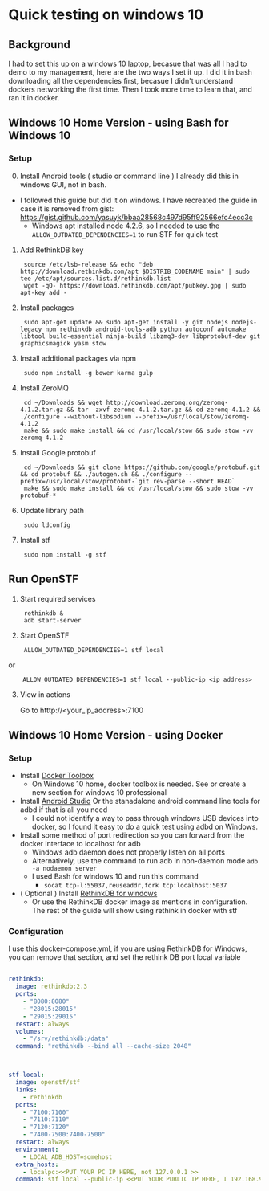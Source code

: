 # Quick testing on windows 10
## Background 

I had to set this up on a windows 10 laptop, becasue that was all I had to demo to my management, here are the two ways I set it up.
I did it in bash downloading all the dependencies first, becasue I didn't understand dockers networking the first time.  Then I took more time to learn that, and ran it in docker.


## Windows 10 Home Version - using Bash for Windows 10

### Setup
0. Install Android tools ( studio or command line ) I already did this in windows GUI, not in bash.

- I followed this guide but did it on windows.   I have recreated the guide in case it is removed from gist: https://gist.github.com/yasuyk/bbaa28568c497d95ff92566efc4ecc3c
  - Windows apt installed node 4.2.6, so I needed to use the `ALLOW_OUTDATED_DEPENDENCIES=1` to run STF for quick test


1. Add RethinkDB key

        source /etc/lsb-release && echo "deb http://download.rethinkdb.com/apt $DISTRIB_CODENAME main" | sudo tee /etc/apt/sources.list.d/rethinkdb.list
        wget -qO- https://download.rethinkdb.com/apt/pubkey.gpg | sudo apt-key add -

2. Install packages

        sudo apt-get update && sudo apt-get install -y git nodejs nodejs-legacy npm rethinkdb android-tools-adb python autoconf automake libtool build-essential ninja-build libzmq3-dev libprotobuf-dev git graphicsmagick yasm stow

3. Install additional packages via npm

        sudo npm install -g bower karma gulp

4. Install ZeroMQ

        cd ~/Downloads && wget http://download.zeromq.org/zeromq-4.1.2.tar.gz && tar -zxvf zeromq-4.1.2.tar.gz && cd zeromq-4.1.2 && ./configure --without-libsodium --prefix=/usr/local/stow/zeromq-4.1.2
        make && sudo make install && cd /usr/local/stow && sudo stow -vv zeromq-4.1.2

5. Install Google protobuf

        cd ~/Downloads && git clone https://github.com/google/protobuf.git && cd protobuf && ./autogen.sh && ./configure --prefix=/usr/local/stow/protobuf-`git rev-parse --short HEAD`
        make && sudo make install && cd /usr/local/stow && sudo stow -vv protobuf-*

6. Update library path

        sudo ldconfig

7. Install stf

        sudo npm install -g stf

## Run OpenSTF

1. Start required services

        rethinkdb &
        adb start-server

2. Start OpenSTF

        ALLOW_OUTDATED_DEPENDENCIES=1 stf local

or 
 
        ALLOW_OUTDATED_DEPENDENCIES=1 stf local --public-ip <ip address>

3. View in actions

    Go to htttp://<your_ip_address>:7100
    
## Windows 10 Home Version - using Docker

### Setup
- Install [Docker Toolbox](https://docs.docker.com/toolbox/toolbox_install_windows/)
  - On Windows 10 home, docker toolbox is needed. See or create a new section for windows 10 professional
- Install [Android Studio](https://developer.android.com/studio/index.html) Or the stanadalone android command line tools for adbd if that is all you need
  - I could not identify a way to pass through windows USB devices into docker, so I found it easy to do a quick test using adbd on Windows.
- Install some method of port redirection so you can forward from the docker interface to localhost for adb
  - Windows adb daemon does not properly listen on all ports
  - Alternatively, use the command to run adb in non-daemon mode `adb -a nodaemon server`
  - I used Bash for windows 10 and run this command
    - `socat tcp-l:55037,reuseaddr,fork tcp:localhost:5037`
- ( Optional ) Install [RethinkDB for windows](https://rethinkdb.com/docs/install/windows/)
  - Or use the RethinkDB docker image as mentions in configuration.  The rest of the guide will show using rethink in docker with stf
  
### Configuration
  I use this docker-compose.yml, if you are using RethinkDB for Windows, you can remove that section, and set the rethink DB port local variable
  
  ````yaml
  
  rethinkdb:
    image: rethinkdb:2.3
    ports:
      - "8080:8080"
      - "28015:28015"
      - "29015:29015"
    restart: always
    volumes:
      - "/srv/rethinkdb:/data"
    command: "rethinkdb --bind all --cache-size 2048"
  
  
  
  stf-local:
    image: openstf/stf
    links:
      - rethinkdb
    ports:
      - "7100:7100"
      - "7110:7110"
      - "7120:7120"
      - "7400-7500:7400-7500"
    restart: always
    environment:
      - LOCAL_ADB_HOST=somehost
    extra_hosts:
      - localpc:<<PUT YOUR PC IP HERE, not 127.0.0.1 >>
    command: stf local --public-ip <<PUT YOUR PUBLIC IP HERE, I 192.168.99.100 as that is the IP of teh docker image>> --provider-min-port 7400 --provider-max-port 7500 --adb-host localpc --adb-port 55037
  ````
  
